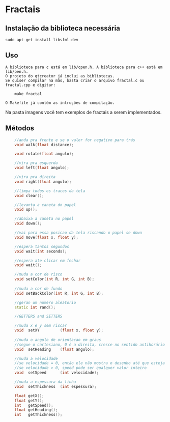 # Fractais

## Instalação da biblioteca necessária 

    sudo apt-get install libsfml-dev

## Uso

    A biblioteca para c está em lib/cpen.h. A biblioteca para c++ está em lib/pen.h.
    O projeto do qtcreator já inclui as bibliotecas.
    Se quiser compilar na mão, basta criar o arquivo fractal.c ou fractal.cpp e digitar:
    
        make fractal

    O Makefile já contém as intruções de compilação.
    
Na pasta imagens você tem exemplos de fractais a serem implementados.

## Métodos

```c++
    //anda pra frente e se o valor for negativo para trás
    void walk(float distance);

    void rotate(float angulo);

    //vira pra esquerda
    void left(float angulo);

    //vira pra direita
    void right(float angulo);

    //limpa todos os tracos da tela
    void clear();

    //levanta a caneta do papel
    void up();

    //abaixa a caneta no papel
    void down();

    //vai para essa posicao da tela riscando o papel se down
    void move(float x, float y);

    //espera tantos segundos
    void wait(int seconds);

    //espera ate clicar em fechar
    void wait();

    //muda a cor de risco
    void setColor(int R, int G, int B);
    
    //muda a cor de fundo
    void setBackColor(int R, int G, int B);

    //geran um numero aleatorio
    static int rand();

    //GETTERS and SETTERS

    //muda x e y sem riscar
    void  setXY         (float x, float y);
    
    //muda o angulo de orientacao em graus
    //segue o cartesiano, 0 é a direita, cresce no sentido antihorário
    void  setHeading    (float angulo);    

    //muda a velocidade
    //se velocidade = 0, então ele não mostra o desenho até que esteja terminado
    //se velocidade > 0, speed pode ser qualquer valor inteiro
    void  setSpeed      (int velocidade);

    //muda a espessura da linha
    void  setThickness  (int espessura);

    float getX();        
    float getY();
    int   getSpeed();
    float getHeading();
    int   getThickness();
```

